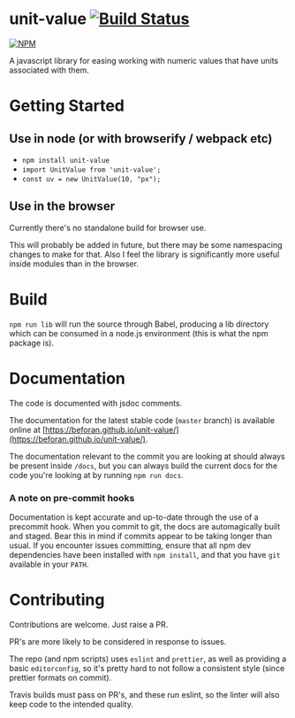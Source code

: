 # unit-value [![Build Status](https://travis-ci.org/beforan/unit-value.svg?branch=master)](https://travis-ci.org/beforan/unit-value)

[![NPM](https://nodei.co/npm/unit-value.png?compact=true)](https://nodei.co/npm/unit-value/)

A javascript library for easing working with numeric values that have units associated with them.

# Getting Started

## Use in node (or with browserify / webpack etc)

* `npm install unit-value`
* `import UnitValue from 'unit-value';`
* `const uv = new UnitValue(10, "px");`

## Use in the browser

Currently there's no standalone build for browser use.

This will probably be added in future, but there may be some namespacing changes to make for that.
Also I feel the library is significantly more useful inside modules than in the browser.

# Build

`npm run lib` will run the source through Babel, producing a lib directory which can be consumed in a node.js environment (this is what the npm package is).

# Documentation

The code is documented with jsdoc comments.

The documentation for the latest stable code (`master` branch) is available online at [https://beforan.github.io/unit-value/](https://beforan.github.io/unit-value/).

The documentation relevant to the commit you are looking at should always be present inside `/docs`, but you can always build the current docs for the code you're looking at by running `npm run docs`.

### A note on pre-commit hooks

Documentation is kept accurate and up-to-date through the use of a precommit hook. When you commit to git, the docs are automagically built and staged. Bear this in mind if commits appear to be taking longer than usual. If you encounter issues committing, ensure that all npm dev dependencies have been installed with `npm install`, and that you have `git` available in your `PATH`.

# Contributing

Contributions are welcome. Just raise a PR.

PR's are more likely to be considered in response to issues.

The repo (and npm scripts) uses `eslint` and `prettier`, as well as providing a basic `editorconfig`, so it's pretty hard to not follow a consistent style (since prettier formats on commit).

Travis builds must pass on PR's, and these run eslint, so the linter will also keep code to the intended quality.
